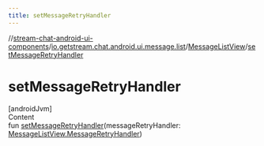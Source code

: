 ```yaml
---
title: setMessageRetryHandler
---
```

//[stream-chat-android-ui-components](../../../index.md)/[io.getstream.chat.android.ui.message.list](../index.md)/[MessageListView](index.md)/[setMessageRetryHandler](setMessageRetryHandler.md)



# setMessageRetryHandler  
[androidJvm]  
Content  
fun [setMessageRetryHandler](setMessageRetryHandler.md)(messageRetryHandler: [MessageListView.MessageRetryHandler](MessageRetryHandler/index.md))  



